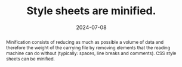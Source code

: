 ---
N: '222'
Rubrique: Performances
title: Style sheets are minified.
abstract: "Minification consists of reducing as much as possible a volume of data and therefore the weight of the carrying file by removing elements that the reading machine can do without (typically: spaces, line breaks and comments). CSS style sheets can be minified."
categories: ["Performances"]
agrege: O4222-E067
opquast: '4 222'
indiceebook: '67'
description: "Rule n° 067"
before: "066"
weight: "067"
after: "068"
actif: '1'
layout: rules
date: 2024-07-08
tags: ["Sustainability", ""]
objectif: ["Minimize the amount of data to download", "Improve performance", "Reduce the energy impact linked to consulting the digital book"]
Meo: ["Remove unnecessary spaces and comments in CSS files using dedicated tools."]
Controle: ["Manually check within all CSS files that no line returns, comments, indentations or line breaks are present.", "Or identify the list of non-minified CSS files using development tools (browsers , online tools, etc.)"]
epubcheck: 
ace: 
humancheck: true
Source: ["Opquast"]
Referentiel: ["https://w3c.github.io/sustyweb/#minify-your-html-css-and-javascript", "https://www.arcep.fr/uploads/tx_gspublication/consultation-referentiel-ecoconception-services-numeriques_091023.pdf (6.5 Le service numérique a-t-il mis en place des techniques de compression sur la totalité des ressources transférées dont il a le contrôle ?)"]
steps: ["", ""]
---